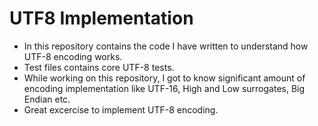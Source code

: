 # UTF8 Implementation

- In this repository contains the code I have written to understand how UTF-8 encoding works. 
- Test files contains core UTF-8 tests.
- While working on this repository, I got to know significant amount of encoding implementation like UTF-16, High and Low surrogates, Big Endian etc.
- Great excercise to implement UTF-8 encoding.
